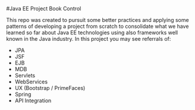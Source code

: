 #Java EE Project Book Control

This repo was created to pursuit some better practices and applying some patterns of developing a project from scratch to consolidate what we have learned so far about Java EE technologies using also frameworks well known in the Java industry. In this project you may see referrals of:
  
  - JPA
  - JSF
  - EJB
  - MDB
  - Servlets
  - WebServices
  - UX (Bootstrap / PrimeFaces)
  - Spring
  - API Integration
